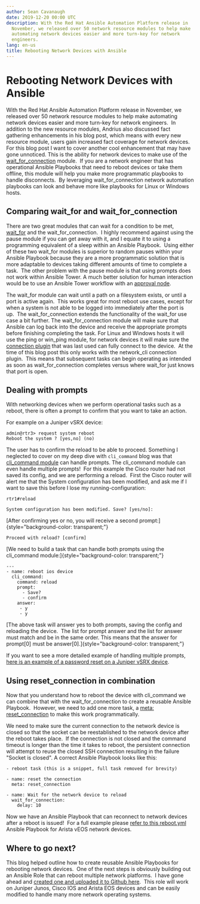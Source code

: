 ```yaml
---
author: Sean Cavanaugh
date: 2019-12-20 00:00 UTC
description: With the Red Hat Ansible Automation Platform release in
  November, we released over 50 network resource modules to help make
  automating network devices easier and more turn-key for network
  engineers.
lang: en-us
title: Rebooting Network Devices with Ansible
---
```


# Rebooting Network Devices with Ansible

With the Red Hat Ansible Automation Platform release in November, we
released over 50 network resource modules to help make automating
network devices easier and more turn-key for network engineers.  In
addition to the new resource modules, Andrius also discussed fact
gathering enhancements in his blog post,
which means with every new resource module, users gain increased fact
coverage for network devices.  For this blog post I want to cover
another cool enhancement that may have gone unnoticed. This is the
ability for network devices to make use of the
[wait_for_connection](https://docs.ansible.com/ansible/latest/modules/wait_for_connection_module.html)
module.  If you are a network engineer that has operational Ansible
Playbooks that need to reboot devices or take them offline, this module
will help you make more programmatic playbooks to handle disconnects. 
By leveraging wait_for_connection network automation playbooks can look
and behave more like playbooks for Linux or Windows hosts.

## Comparing wait_for and wait_for_connection 

There are two great modules that can wait for a condition to be met,
[wait_for](https://docs.ansible.com/ansible/latest/modules/wait_for_module.html)
and the wait_for_connection.  I highly recommend against using the pause
module if you can get away with it, and I equate it to using a
programming equivalent of a sleep within an Ansible Playbook.  Using
either of these two wait_for modules is superior to random pauses within
your Ansible Playbook because they are a more programmatic solution that
is more adaptable to devices taking different amounts of time to
complete a task.  The other problem with the pause module is that using
prompts does not work within Ansible Tower. A much better solution for
human interaction would be to use an Ansible Tower workflow with an
[approval
node](https://docs.ansible.com/ansible-tower/latest/html/userguide/workflow_templates.html#approval-nodes).

The wait_for module can wait until a path on a filesystem exists, or
until a port is active again.  This works great for most reboot use
cases, except for when a system is not able to be logged into
immediately after the port is up.  The wait_for_connection extends the
functionality of the wait_for use case a bit further. The
wait_for_connection module will make sure that Ansible can log back into
the device and receive the appropriate prompts before finishing
completing the task. For Linux and Windows hosts it will use the ping or
win_ping module, for network devices it will make sure the [connection
plugin](https://docs.ansible.com/ansible/latest/plugins/connection.html)
that was last used can fully connect to the device.  At the time of this
blog post this only works with the network_cli connection plugin.  This
means that subsequent tasks can begin operating as intended as soon as
wait_for_connection completes versus where wait_for just knows that port
is open.

## Dealing with prompts

With networking devices when we perform operational tasks such as a
reboot, there is often a prompt to confirm that you want to take an
action.

For example on a Juniper vSRX device:

    admin@rtr3> request system reboot
    Reboot the system ? [yes,no] (no)

The user has to confirm the reload to be able to proceed. Something I
neglected to cover on my deep dive with `cli_command` blog
was that [cli_command module](https://docs.ansible.com/ansible/latest/modules/cli_command_module.html) can handle prompts. The cli_command module can even handle multiple
prompts!  For this example the Cisco router had not saved its config,
and we are performing a reload.  First the Cisco router will alert me
that the System configuration has been modified, and ask me if I want to
save this before I lose my running-configuration:

    rtr1#reload

    System configuration has been modified. Save? [yes/no]:

[After confirming yes or no, you will receive a second
prompt:]{style="background-color: transparent;"}

    Proceed with reload? [confirm]

[We need to build a task that can handle both prompts using the
cli_command module:]{style="background-color: transparent;"}

``` {.line-numbers .language-yaml}
---
- name: reboot ios device
  cli_command:
    command: reload
    prompt:
      - Save?
      - confirm
    answer:
     - y
     - y
```

[The above task will answer yes to both prompts, saving the config and
reloading the device.  The list for prompt answer and the list for
answer must match and be in the same order. This means that the answer
for prompt\[0\] must be
answer\[0\].]{style="background-color: transparent;"}

If you want to see a more detailed example of handling multiple prompts,
[here is an example of a password reset on a Juniper vSRX
device](https://github.com/ansible/workshops/blob/master/provisioner/roles/configure_routers/tasks/juniper_default.yml).

## Using reset_connection in combination 

Now that you understand how to reboot the device with cli_command we can
combine that with the wait_for_connection to create a reusable Ansible
Playbook.  However, we need to add one more task, a [meta:
reset_connection](https://docs.ansible.com/ansible/latest/modules/meta_module.html)
to make this work programmatically.  

We need to make sure the current connection to the network device is
closed so that the socket can be reestablished to the network device
after the reboot takes place.  If the connection is not closed and the
command timeout is longer than the time it takes to reboot, the
persistent connection will attempt to reuse the closed SSH connection
resulting in the failure "Socket is closed". A correct Ansible Playbook
looks like this:

``` {.line-numbers .language-yaml}
- reboot task (this is a snippet, full task removed for brevity)

- name: reset the connection
  meta: reset_connection

- name: Wait for the network device to reload
  wait_for_connection:
    delay: 10
```

Now we have an Ansible Playbook that can reconnect to network devices
after a reboot is issued!  For a full example please [refer to this
reboot.yml](https://gist.github.com/IPvSean/56f6522cc73629984d3e47013240a1fa)
Ansible Playbook for Arista vEOS network devices.

## Where to go next?

This blog helped outline how to create reusable Ansible Playbooks for
rebooting network devices.  One of the next steps is obviously building
out an Ansible Role that can reboot multiple network platforms.  I have
gone ahead and [created one and uploaded it to Github
here](https://github.com/network-automation/tower_workshop/blob/master/network_reload.yml). 
This role will work on Juniper Junos, Cisco IOS and Arista EOS devices
and can be easily modified to handle many more network operating
systems.
